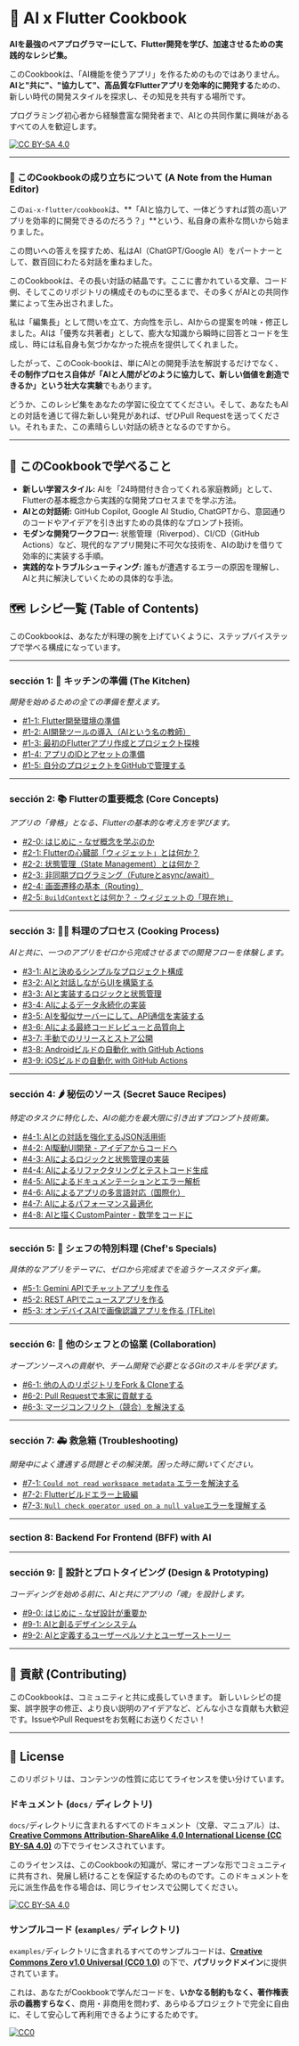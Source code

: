 # 🍳 AI x Flutter Cookbook

**AIを最強のペアプログラマーにして、Flutter開発を学び、加速させるための実践的なレシピ集。**

このCookbookは、「AI機能を使うアプリ」を作るためのものではありません。
**AIと"共に"、"協力して"、高品質なFlutterアプリを効率的に開発する**ための、新しい時代の開発スタイルを探求し、その知見を共有する場所です。

プログラミング初心者から経験豊富な開発者まで、AIとの共同作業に興味があるすべての人を歓迎します。

[![CC BY-SA 4.0][cc-by-sa-shield]][cc-by-sa]

[cc-by-sa]: http://creativecommons.org/licenses/by-sa/4.0/
[cc-by-sa-shield]: https://img.shields.io/badge/License-CC%20BY--SA%204.0-lightgrey.svg

---

### 🤖 このCookbookの成り立ちについて (A Note from the Human Editor)

この`ai-x-flutter/cookbook`は、**「AIと協力して、一体どうすれば質の高いアプリを効率的に開発できるのだろう？」**という、私自身の素朴な問いから始まりました。

この問いへの答えを探すため、私はAI（ChatGPT/Google AI）をパートナーとして、数百回にわたる対話を重ねました。

このCookbookは、その長い対話の結晶です。ここに書かれている文章、コード例、そしてこのリポジトリの構成そのものに至るまで、その多くがAIとの共同作業によって生み出されました。

私は「編集長」として問いを立て、方向性を示し、AIからの提案を吟味・修正しました。AIは「優秀な共著者」として、膨大な知識から瞬時に回答とコードを生成し、時には私自身も気づかなかった視点を提供してくれました。

したがって、このCook-bookは、単にAIとの開発手法を解説するだけでなく、**その制作プロセス自体が「AIと人間がどのように協力して、新しい価値を創造できるか」という壮大な実験**でもあります。

どうか、このレシピ集をあなたの学習に役立ててください。そして、あなたもAIとの対話を通じて得た新しい発見があれば、ぜひPull Requestを送ってください。それもまた、この素晴らしい対話の続きとなるのですから。

---

## 📖 このCookbookで学べること

*   **新しい学習スタイル:** AIを「24時間付き合ってくれる家庭教師」として、Flutterの基本概念から実践的な開発プロセスまでを学ぶ方法。
*   **AIとの対話術:** GitHub Copilot, Google AI Studio, ChatGPTから、意図通りのコードやアイデアを引き出すための具体的なプロンプト技術。
*   **モダンな開発ワークフロー:** 状態管理（Riverpod）、CI/CD（GitHub Actions）など、現代的なアプリ開発に不可欠な技術を、AIの助けを借りて効率的に実装する手順。
*   **実践的なトラブルシューティング:** 誰もが遭遇するエラーの原因を理解し、AIと共に解決していくための具体的な手法。

## 🗺️ レシピ一覧 (Table of Contents)

このCookbookは、あなたが料理の腕を上げていくように、ステップバイステップで学べる構成になっています。

---

###  sección 1: 🍳 キッチンの準備 (The Kitchen)
*開発を始めるための全ての準備を整えます。*

*   [#1-1: Flutter開発環境の準備](docs/01_the_kitchen/01_setting_up_flutter.md)
*   [#1-2: AI開発ツールの導入（AIという名の教師）](docs/01_the_kitchen/02_ai_development_tools.md)
*   [#1-3: 最初のFlutterアプリ作成とプロジェクト探検](docs/01_the_kitchen/03_creating_first_app.md)
*   [#1-4: アプリのIDとアセットの準備](docs/01_the_kitchen/04_project_identity_and_assets.md)
*   [#1-5: 自分のプロジェクトをGitHubで管理する](docs/01_the_kitchen/05_managing_project_with_github.md)

---

### sección 2: 📚 Flutterの重要概念 (Core Concepts)
*アプリの「骨格」となる、Flutterの基本的な考え方を学びます。*

*   [#2-0: はじめに - なぜ概念を学ぶのか](docs/02_core_concepts/00_introduction.md)
*   [#2-1: Flutterの心臓部「ウィジェット」とは何か？](docs/02_core_concepts/01_what_is_a_widget.md)
*   [#2-2: 状態管理（State Management）とは何か？](docs/02_core_concepts/02_state_management_basics.md)
*   [#2-3: 非同期プログラミング（Futureとasync/await）](docs/02_core_concepts/03_async_programming.md)
*   [#2-4: 画面遷移の基本（Routing）](docs/02_core_concepts/04_introduction_to_routing.md)
*   [#2-5: `BuildContext`とは何か？ - ウィジェットの「現在地」](docs/02_core_concepts/05_understanding_build_context.md)

---

### sección 3: 🧑‍🍳 料理のプロセス (Cooking Process)
*AIと共に、一つのアプリをゼロから完成させるまでの開発フローを体験します。*

*   [#3-1: AIと決めるシンプルなプロジェクト構成](docs/03_cooking_process/01_simple_project_structure_with_ai.md)
*   [#3-2: AIと対話しながらUIを構築する](docs/03_cooking_process/02_building_ui_with_ai.md)
*   [#3-3: AIと実装するロジックと状態管理](docs/03_cooking_process/03_implementing_logic_with_ai.md)
*   [#3-4: AIによるデータ永続化の実装](docs/03_cooking_process/04_implementing_persistence_with_ai.md)
*   [#3-5: AIを擬似サーバーにして、API通信を実装する](docs/03_cooking_process/05_api_integration_with_ai.md)
*   [#3-6: AIによる最終コードレビューと品質向上](docs/03_cooking_process/06_finalizing_with_ai_code_review.md)
*   [#3-7: 手動でのリリースとストア公開](docs/03_cooking_process/07_manual_release_and_publication.md)
*   [#3-8: Androidビルドの自動化 with GitHub Actions](docs/03_cooking_process/08_ci_cd_with_github_actions_android.md)
*   [#3-9: iOSビルドの自動化 with GitHub Actions](docs/03_cooking_process/09_ci_cd_with_github_actions_ios.md)

---

### sección 4: 🌶️ 秘伝のソース (Secret Sauce Recipes)
*特定のタスクに特化した、AIの能力を最大限に引き出すプロンプト技術集。*

*   [#4-1: AIとの対話を強化するJSON活用術](docs/04_secret_sauce_recipes/01_ai_communication_with_json.md)
*   [#4-2: AI駆動UI開発 - アイデアからコードへ](docs/04_secret_sauce_recipes/02_ai_driven_ui_generation.md)
*   [#4-3: AIによるロジックと状態管理の実装](docs/04_secret_sauce_recipes/03_implementing_logic_with_ai.md)   
*   [#4-4: AIによるリファクタリングとテストコード生成](docs/04_secret_sauce_recipes/04_refactoring_and_testing_with_ai.md)
*   [#4-5: AIによるドキュメンテーションとエラー解析](docs/04_secret_sauce_recipes/05_documentation_and_error_analysis_with_ai.md)
*   [#4-6: AIによるアプリの多言語対応（国際化）](docs/04_secret_sauce_recipes/06_translating_app_with_ai.md)
*   [#4-7: AIによるパフォーマンス最適化](docs/04_secret_sauce_recipes/07_optimizing_performance_with_ai.md/)
*   [#4-8: AIと描くCustomPainter - 数学をコードに](docs/04_secret_sauce_recipes/08_writing_custom_painter_with_ai.md)

---

### sección 5: 🌟 シェフの特別料理 (Chef's Specials)
*具体的なアプリをテーマに、ゼロから完成までを追うケーススタディ集。*

*   [#5-1: Gemini APIでチャットアプリを作る](docs/05_chefs_specials/01_building_chat_app_with_gemini.md)
*   [#5-2: REST APIでニュースアプリを作る](docs/05_chefs_specials/02_building_news_app_with_rest_api.md)
*   [#5-3: オンデバイスAIで画像認識アプリを作る (TFLite)](docs/05_chefs_specials/03_building_on_device_ai_app_with_tflite.md)

---

### sección 6: 🤝 他のシェフとの協業 (Collaboration)
*オープンソースへの貢献や、チーム開発で必要となるGitのスキルを学びます。*

*   [#6-1: 他の人のリポジトリをFork & Cloneする](docs/06_collaboration/01_fork_and_clone.md)
*   [#6-2: Pull Requestで本家に貢献する](docs/06_collaboration/02_push_and_pull_request.md)
*   [#6-3: マージコンフリクト（競合）を解決する](docs/06_collaboration/03_resolving_merge_conflicts.md)

---

### sección 7: 🚑 救急箱 (Troubleshooting)
*開発中によく遭遇する問題とその解決策。困った時に開いてください。*

*   [#7-1: `Could not read workspace metadata` エラーを解決する](docs/07_troubleshooting/01_fix_gradle_metadata_error.md)
*   [#7-2: Flutterビルドエラー上級編](docs/07_troubleshooting/02_advanced_build_troubleshooting.md)
*   [#7-3: `Null check operator used on a null value`エラーを理解する](docs/07_troubleshooting/03_understanding_null_safety_errors.md)

---

### section 8: Backend For Frontend (BFF) with AI

---


### sección 9: 🎨 設計とプロトタイピング (Design & Prototyping)
*コーディングを始める前に、AIと共にアプリの「魂」を設計します。*

*   [#9-0: はじめに - なぜ設計が重要か](docs/09_ai_for_design_and_prototyping/00_introduction.md)
*   [#9-1: AIと創るデザインシステム](docs/09_ai_for_design_and_prototyping/01_creating_a_design_system_with_ai.md)
*   [#9-2: AIと定義するユーザーペルソナとユーザーストーリー](docs/09_ai_for_design_and_prototyping/02_generating_personas_and_user_stories.md)

---



## 🤝 貢献 (Contributing)

このCookbookは、コミュニティと共に成長していきます。
新しいレシピの提案、誤字脱字の修正、より良い説明のアイデアなど、どんな小さな貢献も大歓迎です。IssueやPull Requestをお気軽にお送りください！


---

## 📜 License

このリポジトリは、コンテンツの性質に応じてライセンスを使い分けています。

### ドキュメント (`docs/` ディレクトリ)

`docs/`ディレクトリに含まれるすべてのドキュメント（文章、マニュアル）は、**[Creative Commons Attribution-ShareAlike 4.0 International License (CC BY-SA 4.0)](LICENSE)** の下でライセンスされています。

このライセンスは、このCookbookの知識が、常にオープンな形でコミュニティに共有され、発展し続けることを保証するためのものです。このドキュメントを元に派生作品を作る場合は、同じライセンスで公開してください。

[![CC BY-SA 4.0][cc-by-sa-shield]][cc-by-sa]

[cc-by-sa]: http://creativecommons.org/licenses/by-sa/4.0/
[cc-by-sa-shield]: https://img.shields.io/badge/License-CC%20BY--SA%204.0-lightgrey.svg

### サンプルコード (`examples/` ディレクトリ)

`examples/`ディレクトリに含まれるすべてのサンプルコードは、**[Creative Commons Zero v1.0 Universal (CC0 1.0)](examples/LICENSE)** の下で、**パブリックドメイン**に提供されています。

これは、あなたがCookbookで学んだコードを、**いかなる制約もなく、著作権表示の義務すらなく**、商用・非商用を問わず、あらゆるプロジェクトで完全に自由に、そして安心して再利用できるようにするためです。

[![CC0][cc0-shield]][cc0]

[cc0]: http://creativecommons.org/publicdomain/zero/1.0/
[cc0-shield]: https://img.shields.io/badge/License-CC0%201.0-lightgrey.svg